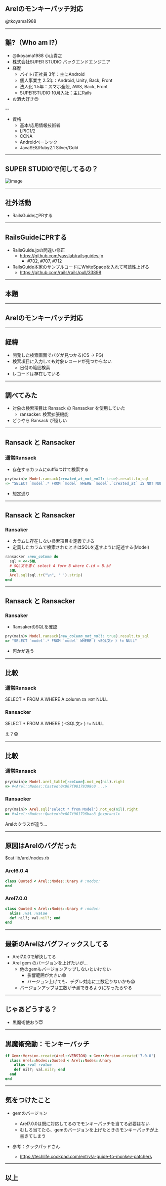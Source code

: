 ## Arelのモンキーパッチ対応

@tkoyama1988

---

## 誰?（Who am I?）

- @tkoyama1988 小山貴之
- 株式会社SUPER STUDIO バックエンドエンジニア
- 経歴
  - バイト/正社員 3年：主にAndroid
  - 個人事業主 2.5年：Android, Unity, Back, Front
  - 法人化 1.5年：スマホ全般, AWS, Back, Front
  - SUPERSTUDIO 10月入社：主にRails
- お酒大好き😍

--

- 資格
  - 基本/応用情報技術者
  - LPIC1/2
  - CCNA
  - Androidベーシック
  - JavaSE8/Ruby2.1 Silver/Gold

---

## SUPER STUDIOで何してるの？

![image](megurorb/img/product.png)

---

## 社外活動
- RailsGuideにPRする

---

## RailsGuideにPRする
- RailsGuide.jpの間違い修正
  - https://github.com/yasslab/railsguides.jp
    - #702, #707, #712
- RailsGuide本家のサンプルコードにWhiteSpaceを入れて可読性上げる
  - https://github.com/rails/rails/pull/33898

---

## 本題

---

## Arelのモンキーパッチ対応

---

## 経緯

- 開発した検索画面でバグが見つかる(CS -> PG)
- 検索項目に入力しても対象レコードが見つからない
  - 日付の範囲検索
- レコードは存在している

---

## 調べてみた

- 対象の検索項目は Ransack の Ransacker を使用していた
  - ransacker: 検索拡張機能
- どうやら Ransack が怪しい

---

## Ransack と Ransacker
### 通常Ransack
- 存在するカラムにsuffixつけて検索する
```ruby
pry(main)> Model.ransack(created_at_not_null: true).result.to_sql
=> "SELECT `model`.* FROM `model` WHERE `model`.`created_at` IS NOT NULL"
```
- 想定通り

---

## Ransack と Ransacker
### Ransaker
- カラムに存在しない検索項目を定義できる
- 定義したカラムで検索されたときはSQLを返すように記述する(Model)

```ruby
ransacker :new_column do
  sql = <<-SQL
  # SQL文を書く select A form B where C.id = B.id
  SQL
  Arel.sql(sql.tr("\n", ' ').strip)
end
```

---

## Ransack と Ransacker
### Ransaker
- RansakerのSQLを確認
```ruby
pry(main)> Model.ransack(new_column_not_null: true).result.to_sql
=> "SELECT `model`.* FROM `model` WHERE ( <SQL文> ) != NULL"
```
- 何かが違う

---

## 比較

### 通常Ransack
SELECT * FROM A WHERE A.column `IS NOT` NULL

### Ransacker
SELECT * FROM A WHERE ( <SQL文> ) `!=` NULL

え？😨

---

## 比較

### 通常Ransack

```ruby
pry(main)> Model.arel_table[:column].not_eq(nil).right
=> #<Arel::Nodes::Casted:0x007f90179398c0 ...>
```

### Ransacker

```ruby
pry(main)> Arel.sql('select * from Model').not_eq(nil).right
=> #<Arel::Nodes::Quoted:0x007f901796bac8 @expr=nil>
```

Arelのクラスが違う...

---

## 原因はArelのバグだった
$cat lib/arel/nodes.rb

### Arel6.0.4

```ruby
class Quoted < Arel::Nodes::Unary # :nodoc:
end
```

### Arel7.0.0

```ruby
class Quoted < Arel::Nodes::Unary # :nodoc:
  alias :val :value
  def nil?; val.nil?; end
end
```

---

## 最新のArelはバグフィックスしてる

- Arel7.0.0で解決してる
- Arel gem のバージョンを上げたいが...
  - 他のgemもバージョンアップしないといけない
    - 影響範囲が大きい😅
    - バージョン上げても、デグレ対応に工数足りないかも😱
  - バージョンアップは工数が予測できるようになったらやる

---

## じゃあどうする？

- 黒魔術使おう😇

---


## 黒魔術発動：モンキーパッチ

```ruby
if Gem::Version.create(Arel::VERSION) < Gem::Version.create('7.0.0')
  class Arel::Nodes::Quoted < Arel::Nodes::Unary
    alias :val :value
    def nil?; val.nil?; end
  end
end
```

---

## 気をつけたこと

- gemのバージョン
  - Arel7.0.0は既に対応してるのでモンキーパッチを当てる必要はない
  - むしろ当てたら、gemのバージョンを上げたときのモンキーパッチが上書きてしまう

- 参考：クックパッドさん
  - https://techlife.cookpad.com/entry/a-guide-to-monkey-patchers

---

## 以上
